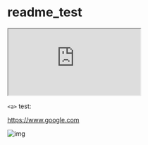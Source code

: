 # readme_test

<iframe src="https://www.google.com"></iframe>

`<a>` test:

<a href="https://www.google.com" target="_blank">https://www.google.com</a>


![img](https://i.imgur.com/34yer.gif)
